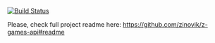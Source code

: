 [![Build Status](https://travis-ci.org/zinovik/z-games-perudo.svg?branch=master)](https://travis-ci.org/zinovik/z-games-perudo)

Please, check full project readme here: https://github.com/zinovik/z-games-api#readme